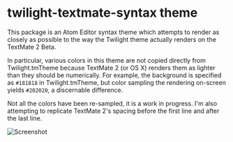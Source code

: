 # twilight-textmate-syntax theme

This package is an Atom Editor syntax theme which attempts to render as closely as possible to the way the Twilight theme actually renders on the TextMate 2 Beta.

In particular, various colors in this theme are not copied directly from Twilight.tmTheme because TextMate 2 (or OS X) renders them as lighter than they should be numerically. For example, the background is specified as `#181818` in Twilight.tmTheme, but color sampling the rendering on-screen yields `#202020`, a discernable difference.

Not all the colors have been re-sampled, it is a work in progress. I'm also attempting to replicate TextMate 2's spacing before the first line and after the last line.

![Screenshot](https://raw.github.com/msmiley/twilight-textmate-syntax/master/screenshot.png)
